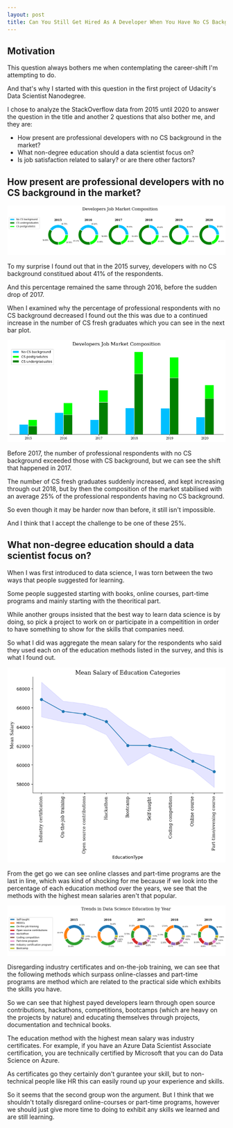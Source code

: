 ```yaml
---
layout: post
title: Can You Still Get Hired As A Developer When You Have No CS Background?
---
```


## Motivation

This question always bothers me when contemplating the career-shift I'm attempting to do.

And that's why I started with this question in the first project of Udacity's Data Scientist Nanodegree.

I chose to analyze the StackOverflow data from 2015 until 2020 to answer the question in the title and another 2 questions that also bother me, and they are:
* How present are professional developers with no CS background in the market?
* What non-degree education should a data scientist focus on?
* Is job satisfaction related to salary? or are there other factors?


## How present are professional developers with no CS background in the market?

![market composition](../images/stackoverflow/market_composition_donut.png)

To my surprise I found out that in the 2015 survey, developers with no CS background constitued about 41% of the respondents.

And this percentage remained the same through 2016, before the sudden drop of 2017.

When I examined why the percentage of professional respondents with no CS background decreased I found out the this was due to a continued increase in the number of CS fresh graduates which you can see in the next bar plot.

![market composition](../images/stackoverflow/market_composition_bar.png)

Before 2017, the number of professional respondents with no CS background exceeded those with CS background, but we can see the shift that happened in 2017.

The number of CS fresh graduates suddenly increased, and kept increasing through out 2018, but by then the composition of the market stabilised with an average 25% of the professional respondents having no CS background.

So even though it may be harder now than before, it still isn't impossible.

And I think that I accept the challenge to be one of these 25%.


## What non-degree education should a data scientist focus on?

When I was first introduced to data science, I was torn between the two ways that people suggested for learning.

Some people suggested starting with books, online courses, part-time programs and mainly starting with the theoritical part.

While another groups insisted that the best way to learn data science is by doing, so pick a project to work on or participate in a compeitition in order to have something to show for the skills that companies need.

So what I did was aggregate the mean salary for the respondents who said they used each on of the education methods listed in the survey, and this is what I found out.

![mean salary of education](../images/stackoverflow/ds_eduation_mean_salary.png)

From the get go we can see online classes and part-time programs are the last in line, which was kind of shocking for me because if we look into the percentage of each education method over the years, we see that the methods with the highest mean salaries aren't that popular. 

![mean salary of education](../images/stackoverflow/ds_education_donut.png)

Disregarding industry certificates and on-the-job training, we can see that the following methods which surpass online-classes and part-time programs are method which are related to the practical side which exhibits the skills you have.

So we can see that highest payed developers learn through open source contributions, hackathons, competitions, bootcamps (which are heavy on the projects by nature) and educating themselves through projects, documentation and technical books.

The education method with the highest mean salary was industry certificates. For example, if you have an Azure Data Scientist Associate certification, you are technically certified by Microsoft that you can do Data Science on Azure. 

As certificates go they certainly don't gurantee your skill, but to non-technical people like HR this can easily round up your experience and skills.

So it seems that the second group won the argument. But I think that we shouldn't totally disregard online-courses or part-time programs, however we should just give more time to doing to exhibit any skills we learned and are still learning.




